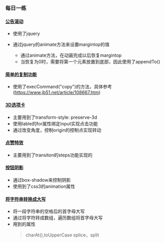 ### 每日一练

#### [公告滚动](http://qin-mx.github.io/everyday-demo/公告滚动)
 - 使用了jquery

 - 通过jquery的animate方法来设置margintop的值
    - 通过animate方法，在动画完成以后恢复margintop
    - 当恢复为0时，需要将第一个元素放置到底部，因此使用了appendTo()

#### [简单的复制功能](http://qin-mx.github.io/everyday-demo/实现复制功能)
 - 使用了execCommand("copy")的方法，具体参考(https://www.jb51.net/article/108667.htm)

#### [3D选项卡](http://qin-mx.github.io/everyday-demo/3D选项卡)
 - 主要用到了transform-style: preserve-3d
 - 使用lable的for属性绑定input实现点击功能
 - 通过改变角度，控制origin的控制点实现转动

 #### [点赞特效](http://qin-mx.github.io/everyday-demo/点赞特效)
 - 主要用到了transiton的steps功能实现的

#### [按钮阴影](http://qin-mx.github.io/everyday-demo/按钮阴影)
 - 通过box-shadow来控制阴影
 - 使用到了css3的animation属性

#### [将字符串转换成大写](http://qin-mx.github.io/everyday-demo/将字符串转换成大写)
 - 将一段字符串的空格后的首字母大写
 - 通过将字符转成数组，遍历数组将首字母大写
 - 用到的属性
    > charAt(),toUpperCase
    > splice，split
